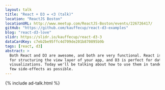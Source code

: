 ```yaml
---
layout: talk
title: "React + D3 = <3 (talk)"
location: "ReactJS Boston"
locationURL: http://www.meetup.com/ReactJS-Boston/events/226726417/
gitHub: "https://github.com/kauffecup/react-d3-examples"
blog: "react-d3-love"
slidr: https://slidr.io/kauffecup/react-d3-3
dataCardKey: c7eb2be95ffc4d709de201b870895b9b
tags: [react, d3]
abstract: >
  Both React and D3 are awesome, and both are very functional. React is perfect
  for structuring the view layer of your app, and D3 is perfect for data-based
  visualizations. Today we'll be talking about how to use them in tandem with as
  few side-effects as possible.
---
```


{% include ad-talk.html %}
